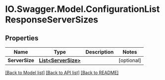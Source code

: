 # IO.Swagger.Model.ConfigurationListResponseServerSizes
## Properties

Name | Type | Description | Notes
------------ | ------------- | ------------- | -------------
**ServerSize** | [**List&lt;ServerSize&gt;**](ServerSize.md) |  | [optional] 

[[Back to Model list]](../README.md#documentation-for-models) [[Back to API list]](../README.md#documentation-for-api-endpoints) [[Back to README]](../README.md)

